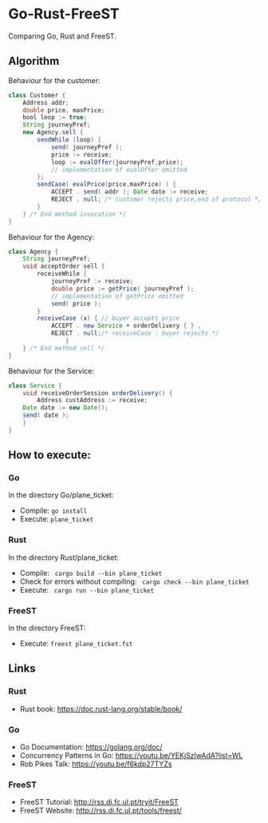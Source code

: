 # Go-Rust-FreeST

Comparing Go, Rust and FreeST.

## Algorithm

Behaviour for the customer:
```Java
class Customer {
	Address addr;
	double price, maxPrice;
	bool loop := true;
	String journeyPref;
	new Agency.sell {
		sendWhile (loop) {
			send( journeyPref );
			price := receive;
			loop := evalOffer(journeyPref,price);
			// implementation of evalOffer omitted
		};
		sendCase( evalPrice(price,maxPrice) ) {
			ACCEPT . send( addr ); Date date := receive;
			REJECT . null; /* customer rejects price,end of protocol */ 
		}
	} /* End method invocation */
}
```
Behaviour for the Agency:

```Java
class Agency {
	String journeyPref;
	void acceptOrder sell {
		receiveWhile {
			journeyPref := receive;
			double price := getPrice( journeyPref );
			// implementation of getPrice omitted
			send( price );
		}
		receiveCase (x) { // buyer accepts price
			ACCEPT . new Service • orderDelivery { } ,
			REJECT . null;/* receiveCase : buyer rejects */ 
                }
	} /* End method sell */
}
```

Behaviour for the Service:
```Java
class Service {
	void receiveOrderSession orderDelivery() {
		Address custAddress := receive;
	Date date := new Date();
	send( date );
	}
}
```

## How to execute:

### Go
In the directory Go/plane_ticket:

* Compile: ``` go install ```
* Execute: ``` plane_ticket ```

### Rust
In the directory Rust/plane_ticket:

* Compile: ``` cargo build --bin plane_ticket```
* Check for errors without compiling: ``` cargo check --bin plane_ticket```
* Execute: ``` cargo run --bin plane_ticket```

### FreeST
In the directory FreeST:

* Execute: ``` freest plane_ticket.fst ```

## Links

### Rust
* Rust book: https://doc.rust-lang.org/stable/book/

### Go
* Go Documentation: https://golang.org/doc/
* Concurrency Patterns in Go: https://youtu.be/YEKjSzIwAdA?list=WL
* Rob Pikes Talk: https://youtu.be/f6kdp27TYZs

### FreeST
* FreeST Tutorial: http://rss.di.fc.ul.pt/tryit/FreeST
* FreeST Website: http://rss.di.fc.ul.pt/tools/freest/
